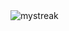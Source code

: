 
<!-- Github Streak Card
https://github.com/DenverCoder1/github-readme-streak-stats -->
<img src="https://github-readme-streak-stats.herokuapp.com/?user=eyesackel&theme=vue-dark" alt="mystreak"/>
